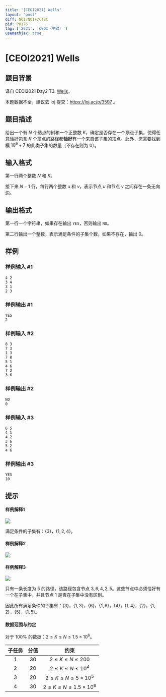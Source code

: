```yaml
---
title: "[CEOI2021] Wells"
layout: "post"
diff: NOI/NOI+/CTSC
pid: P8176
tag: ['2021', 'CEOI（中欧）']
usemathjax: true
---
```


# [CEOI2021] Wells
## 题目背景

译自 CEOI2021 Day2 T3. [Wells](https://hsin.hr/ceoi/competition/ceoi2021_day2_tasks.pdf)。

本题数据不全，建议去 loj 提交：https://loj.ac/p/3597 。
## 题目描述

给出一个有 $N$ 个结点的树和一个正整数 $K$，确定是否存在一个顶点子集，使得任意恰好包含 $K$ 个顶点的路径都**恰好**有一个来自该子集的顶点。此外，您需要找到模 $10^9+7$ 的此类子集的数量（不存在则为 $0$）。
## 输入格式

第一行两个整数 $N$ 和 $K$。

接下来 $N-1$ 行，每行两个整数 $u$ 和 $v$，表示节点 $u$ 和节点 $v$ 之间存在一条无向边。


## 输出格式

第一行一个字符串，如果存在输出 `YES`，否则输出 `NO`。

第二行输出一个整数，表示满足条件的子集个数，如果不存在，输出 $0$。


## 样例

### 样例输入 #1
```
4 2
3 4
3 1
2 3

```
### 样例输出 #1
```
YES 
2

```
### 样例输入 #2
```
8 3
7 3
1 3
7 8
5 1
4 6
7 2
3 6

```
### 样例输出 #2
```
NO
0

```
### 样例输入 #3
```
6 5
4 1
4 2
3 6
5 2
4 6

```
### 样例输出 #3
```
YES
10

```
## 提示

#### 样例解释1
![](https://cdn.luogu.com.cn/upload/image_hosting/5v4lswx9.png)

满足条件的子集有：$\{3\}$，$\{1,2,4\}$。

#### 样例解释2
![](https://cdn.luogu.com.cn/upload/image_hosting/hgp8ggz4.png)

#### 样例解释3
![](https://cdn.luogu.com.cn/upload/image_hosting/xv206wxg.png)

只有一条长度为 $5$ 的路径，该路径包含节点 $3,6,4,2,5$。这些节点中必须恰好有一个在子集中，并且节点 $1$ 是否在子集中没有区别。

因此所有满足条件的子集有：$\{3\}$，$\{1,3\}$，$\{6\}$，$\{1,6\}$，$\{4\}$，$\{1,4\}$，$\{2\}$，$\{1,2\}$，$\{5\}$，$\{1,5\}$。

#### 数据范围与约定

对于 $100\%$ 的数据：$2\leq K\leq N\le 1.5\times 10^6$。

| 子任务 | 分值 |                         约束                          |
| :----: | :--: | :---------------------------------------------------: |
|  $1$   | $30$ |                   $2\leq K\leq N\le 200$                   |
|  $2$   | $20$ |           $2\leq K\leq N\le 10^4$            |
|  $3$   | $20$ | $2\leq K\leq N\le 5\times 10^5$ |
|  $4$   | $30$|                 $2\leq K\leq N\le 1.5\times 10^6$                  |

